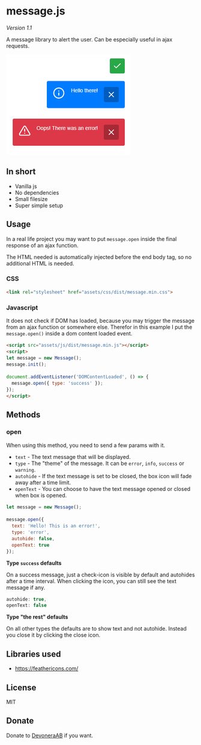# message.js

*Version 1.1*

A message library to alert the user. Can be especially useful in ajax requests.

![Screenshot](screenshot.png)

## In short

- Vanilla js
- No dependencies
- Small filesize
- Super simple setup

## Usage

In a real life project you may want to put `message.open` inside the final response of an ajax function.

The HTML needed is automatically injected before the end body tag, so no additional HTML is needed.

### CSS

```html
<link rel="stylesheet" href="assets/css/dist/message.min.css">
```

### Javascript

It does not check if DOM has loaded, because you may trigger the message from an ajax function or somewhere else. Therefor in this example I put the `message.open()` inside a dom content loaded event.

```html
<script src="assets/js/dist/message.min.js"></script>
<script>
let message = new Message();
message.init();

document.addEventListener('DOMContentLoaded', () => {
  message.open({ type: 'success' });
});
</script>
```

## Methods

### open

When using this method, you need to send a few params with it.

- `text` - The text message that will be displayed.
- `type` - The "theme" of the message. It can be `error`, `info`, `success` or `warning`.
- `autohide` - If the text message is set to be closed, the box icon will fade away after a time limit.
- `openText` - You can choose to have the text message opened or closed when box is opened.

```js
let message = new Message();

message.open({
  text: 'Hello! This is an error!',
  type: 'error',
  autohide: false,
  openText: true
});
```

**Type `success` defaults**

On a success message, just a check-icon is visible by default and autohides after a time interval. When clicking the icon, you can still see the text message if any.

```js
autohide: true,
openText: false
```

**Type "the rest" defaults**

On all other types the defaults are to show text and not autohide. Instead you close it by clicking the close icon.

## Libraries used

- https://feathericons.com/

## License

MIT

## Donate

Donate to [DevoneraAB](https://www.paypal.me/DevoneraAB) if you want.